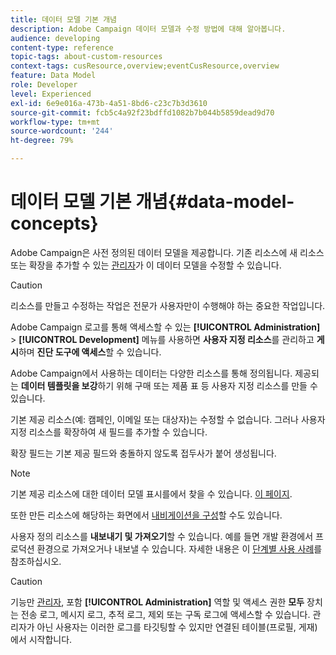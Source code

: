 ```yaml
---
title: 데이터 모델 기본 개념
description: Adobe Campaign 데이터 모델과 수정 방법에 대해 알아봅니다.
audience: developing
content-type: reference
topic-tags: about-custom-resources
context-tags: cusResource,overview;eventCusResource,overview
feature: Data Model
role: Developer
level: Experienced
exl-id: 6e9e016a-473b-4a51-8bd6-c23c7b3d3610
source-git-commit: fcb5c4a92f23bdffd1082b7b044b5859dead9d70
workflow-type: tm+mt
source-wordcount: '244'
ht-degree: 79%

---
```


# 데이터 모델 기본 개념{#data-model-concepts}

Adobe Campaign은 사전 정의된 데이터 모델을 제공합니다. 기존 리소스에 새 리소스 또는 확장을 추가할 수 있는 [관리자](../../administration/using/users-management.md#functional-administrators)가 이 데이터 모델을 수정할 수 있습니다.

>[!CAUTION]
>
>리소스를 만들고 수정하는 작업은 전문가 사용자만이 수행해야 하는 중요한 작업입니다.

Adobe Campaign 로고를 통해 액세스할 수 있는 **[!UICONTROL Administration]** > **[!UICONTROL Development]** 메뉴를 사용하면 **사용자 지정 리소스**&#x200B;를 관리하고 **게시**&#x200B;하며 **진단 도구에 액세스**&#x200B;할 수 있습니다.

Adobe Campaign에서 사용하는 데이터는 다양한 리소스를 통해 정의됩니다. 제공되는 **데이터 템플릿을 보강**&#x200B;하기 위해 구매 또는 제품 표 등 사용자 지정 리소스를 만들 수 있습니다.

기본 제공 리소스(예: 캠페인, 이메일 또는 대상자)는 수정할 수 없습니다. 그러나 사용자 지정 리소스를 확장하여 새 필드를 추가할 수 있습니다.

확장 필드는 기본 제공 필드와 충돌하지 않도록 접두사가 붙어 생성됩니다.

>[!NOTE]
>
>기본 제공 리소스에 대한 데이터 모델 표시를에서 찾을 수 있습니다. [이 페이지](../../developing/using/datamodel-introduction.md).

또한 만든 리소스에 해당하는 화면에서 [내비게이션을 구성](configuring-the-screen-definition.md)할 수도 있습니다.

사용자 정의 리소스를 **내보내기 및 가져오기**&#x200B;할 수 있습니다. 예를 들면 개발 환경에서 프로덕션 환경으로 가져오거나 내보낼 수 있습니다. 자세한 내용은 이 [단계별 사용 사례](../../automating/using/exporting-importing-custom-resources.md)를 참조하십시오.

>[!CAUTION]
>
>기능만 [관리자](../../administration/using/users-management.md#functional-administrators), 포함 **[!UICONTROL Administration]** 역할 및 액세스 권한 **모두** 장치는 전송 로그, 메시지 로그, 추적 로그, 제외 또는 구독 로그에 액세스할 수 있습니다. 관리자가 아닌 사용자는 이러한 로그를 타깃팅할 수 있지만 연결된 테이블(프로필, 게재)에서 시작합니다.
